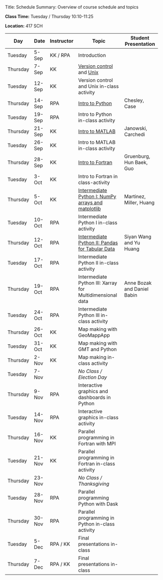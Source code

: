 Title: Schedule
Summary: Overview of course schedule and topics

**Class Time:** Tuesday / Thursday 10:10-11:25

**Location:** 417 SCH



| Day      | Date   | Instructor | Topic     | Student Presentation |
|----------|--------|------------|--------------------------|--------------------------------|
| Tuesday  | 5-Sep  | KK / RPA   | Introduction                  |                            |
| Thursday | 7-Sep  | KK         | [Version control]({filename}/lectures/unix_git/intro_to_git.md) and [Unix]({filename}/lectures/unix_git/intro_to_unix_1.md) | |
| Tuesday  | 12-Sep | KK         | Version control and Unix in-class activity    |            |
| Thursday | 14-Sep | RPA        | [Intro to Python]({filename}/lectures/python/intro_to_python.ipynb) | Chesley, Case |
| Tuesday  | 19-Sep | RPA        | Intro to Python in-class activity   |                      |
| Thursday | 21-Sep | KK         | [Intro to MATLAB]({filename}/lectures/matlab/matlab.md)   | Janowski, Carchedi |
| Tuesday  | 26-Sep | KK         | Intro to MATLAB in-class activity  |                       |
| Thursday | 28-Sep | KK         | [Intro to Fortran]({filename}/lectures/fortran/fortran.md) |  Gruenburg, Hun Baek, Guo                    |
| Tuesday  | 3-Oct  | KK         | Intro to Fortran in class-activity  |                     |
| Thursday | 5-Oct  | KK         | [Intermediate Python I: NumPy arrays and matplotlib]({filename}/lectures/python/numpy_and_matplotlib.ipynb) | Martinez, Miller, Huang    |
| Tuesday  | 10-Oct | RPA        | Intermediate Python I in-class activity         |         |
| Thursday | 12-Oct | RPA        | [Intermediate Python II: Pandas for Tabular Data]({filename}/lectures/python/pandas.ipynb)  |   Siyan Wang and Yu Huang     |
| Tuesday  | 17-Oct | RPA        | Intermediate Python II in-class activity         |        |
| Thursday | 19-Oct | RPA        | Intermediate Python III: Xarray for Multidimensional data | Anne Bozak and Daniel Babin |
| Tuesday  | 24-Oct | RPA        | Intermediate Python III in-class activity         |       |
| Thursday | 26-Oct | KK         | Map making with GeoMappApp                        |       |
| Tuesday  | 31-Oct | KK         | Map making with GMT and Python                    |       |
| Thursday | 2-Nov  | KK         | Map making in-class activity                      |       |
| Tuesday  | 7-Nov  |            | _No Class / Election Day_                       |  |
| Thursday | 9-Nov  | RPA        | Interactive graphics and dashboards in Python    |        |
| Tuesday  | 14-Nov | RPA        | Interactive graphics in-class activity           |        |
| Thursday | 16-Nov | KK         | Parallel programming in Fortran with MPI         |        |
| Tuesday  | 21-Nov | KK         | Parallel programming in Fortran in-class activity  |      |
| Thursday | 23-Nov |            | _No Class / Thanksgiving_                     |     |
| Tuesday  | 28-Nov | RPA        | Parallel programming Python with Dask          |          |
| Thursday | 30-Nov | RPA        | Parallel programming in Python in-class activity |        |
| Tuesday  | 5-Dec  | RPA / KK   | Final presentations in-class                     |        |
| Thursday | 7-Dec  | RPA / KK   | Final presentations in-class                     |        |
